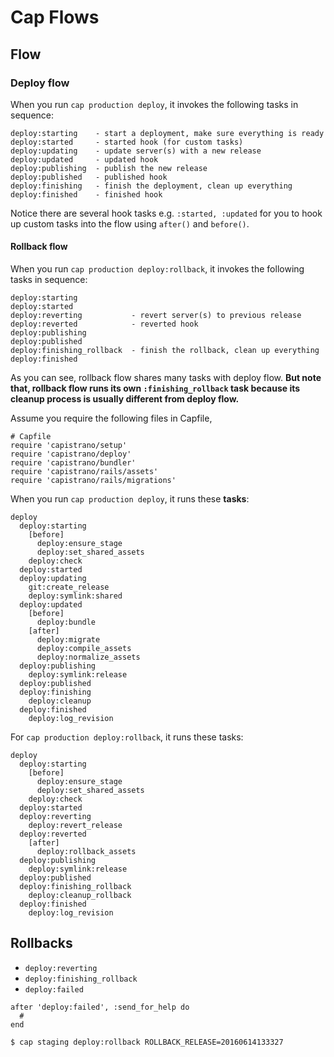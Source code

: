 # Cap Flows

## Flow

### Deploy flow

When you run `cap production deploy`, it invokes the following tasks in sequence:

```
deploy:starting    - start a deployment, make sure everything is ready
deploy:started     - started hook (for custom tasks)
deploy:updating    - update server(s) with a new release
deploy:updated     - updated hook
deploy:publishing  - publish the new release
deploy:published   - published hook
deploy:finishing   - finish the deployment, clean up everything
deploy:finished    - finished hook
```

Notice there are several hook tasks e.g. `:started, :updated` for you to hook up custom tasks into the flow using `after()` and `before()`.

#### Rollback flow

When you run `cap production deploy:rollback`, it invokes the following tasks in sequence:

```
deploy:starting
deploy:started
deploy:reverting           - revert server(s) to previous release
deploy:reverted            - reverted hook
deploy:publishing
deploy:published
deploy:finishing_rollback  - finish the rollback, clean up everything
deploy:finished
```

As you can see, rollback flow shares many tasks with deploy flow. **But note that, rollback flow runs its own `:finishing_rollback` task because its cleanup process is usually different from deploy flow.**

Assume you require the following files in Capfile,

```
# Capfile
require 'capistrano/setup'
require 'capistrano/deploy'
require 'capistrano/bundler'
require 'capistrano/rails/assets'
require 'capistrano/rails/migrations'
```
When you run `cap production deploy`, it runs these **tasks**:

```
deploy
  deploy:starting
    [before]
      deploy:ensure_stage
      deploy:set_shared_assets
    deploy:check
  deploy:started
  deploy:updating
    git:create_release
    deploy:symlink:shared
  deploy:updated
    [before]
      deploy:bundle
    [after]
      deploy:migrate
      deploy:compile_assets
      deploy:normalize_assets
  deploy:publishing
    deploy:symlink:release
  deploy:published
  deploy:finishing
    deploy:cleanup
  deploy:finished
    deploy:log_revision
```

For `cap production deploy:rollback`, it runs these tasks:

```
deploy
  deploy:starting
    [before]
      deploy:ensure_stage
      deploy:set_shared_assets
    deploy:check
  deploy:started
  deploy:reverting
    deploy:revert_release
  deploy:reverted
    [after]
      deploy:rollback_assets
  deploy:publishing
    deploy:symlink:release
  deploy:published
  deploy:finishing_rollback
    deploy:cleanup_rollback
  deploy:finished
    deploy:log_revision
```

## Rollbacks


* `deploy:reverting`
* `deploy:finishing_rollback`
* `deploy:failed`

```
after 'deploy:failed', :send_for_help do
  #
end
```
```
$ cap staging deploy:rollback ROLLBACK_RELEASE=20160614133327
```









